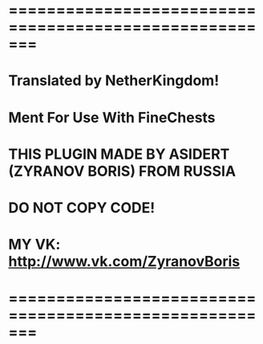 # =======================================================
# Translated by NetherKingdom!
# Ment For Use With FineChests
# THIS PLUGIN MADE BY ASIDERT (ZYRANOV BORIS) FROM RUSSIA
# DO NOT COPY CODE!
# MY VK: http://www.vk.com/ZyranovBoris
# =======================================================
